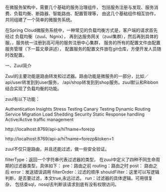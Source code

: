在微服务架构中，需要几个基础的服务治理组件，
包括服务注册与发现、服务消费、负载均衡、断路器、智能路由、配置管理等，
由这几个基础组件相互协作，共同组建了一个简单的微服务系统。

在Spring Cloud微服务系统中，一种常见的负载均衡方式是，客户端的请求首先经过
负载均衡（zuul、Ngnix），
再到达服务网关（zuul集群），然后再到具体的服。，服务统一注册到高可用的服务注册中心集群，
服务的所有的配置文件由配置服务管理（下一篇文章讲述），
配置服务的配置文件放在git仓库，方便开发人员随时改配置。


一、Zuul简介

Zuul的主要功能是路由转发和过滤器。路由功能是微服务的一部分，比如／api/user转发到到user服务，
/api/shop转发到到shop服务。zuul默认和Ribbon结合实现了负载均衡的功能。

zuul有以下功能：

Authentication
Insights
Stress Testing
Canary Testing
Dynamic Routing
Service Migration
Load Shedding
Security
Static Response handling
Active/Active traffic management


http://localhost:8769/api-a/hi?name=forezp

http://localhost:8769/api-a/hi?name=forezp&token=1

zuul不仅只是路由，并且还能过滤，做一些安全验证。

filterType：返回一个字符串代表过滤器的类型，
在zuul中定义了四种不同生命周期的过滤器类型，具体如下： 
pre：路由之前
routing：路由之时
post： 路由之后
error：发送错误调用
filterOrder：过滤的顺序
shouldFilter：这里可以写逻辑判断，是否要过滤，本文true,永远过滤。
run：过滤器的具体逻辑。可用很复杂，
包括查sql，nosql去判断该请求到底有没有权限访问。